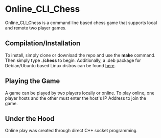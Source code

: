 # Online_CLI_Chess

Online_CLI_Chess is a command line based chess game that supports local and remote two player games.

## Compilation/Installation
To install, simply clone or download the repo and use the **make** command. Then simply type **./chess** to begin.
Additionally, a .deb package for Debian/Ubuntu based Linux distros can be found [here](https://github.com/td-0/Online_CLI_Chess/tree/debian).

## Playing the Game
A game can be played by two players locally or online. 
To play online, one player hosts and the other must enter the host's IP Address to join the game.

## Under the Hood
Online play was created through direct C++ socket programming.
